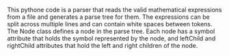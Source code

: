 This pythone code is a parser that reads the valid mathematical expressions from a file and generates a parse tree for them. The expressions can be split across multiple lines and can contain white spaces between tokens.
The Node class defines a node in the parse tree. Each node has a symbol attribute that holds the symbol represented by the node, and leftChild and rightChild attributes that hold the left and right children of the node.
